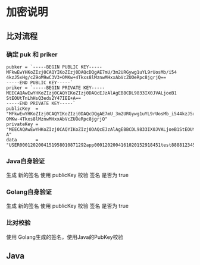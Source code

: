 # 加密说明

## 比对流程

### 确定 puk 和 priker

```
pubker = `-----BEGIN PUBLIC KEY-----
MFkwEwYHKoZIzj0CAQYIKoZIzj0DAQcDQgAE7mU/3m2URGywg1uYL9rUosMb/i54
4kzJ5xHg/cZ9oM9wC3V3+OMKw+4Tkxs8lMznwMHxxAbVcZUOeRpc8jgrjQ==
-----END PUBLIC KEY-----`
priker = `-----BEGIN PRIVATE KEY-----
MEECAQAwEwYHKoZIzj0CAQYIKoZIzj0DAQcEJzAlAgEBBCDL9833IX0JVALjoeB1
StEOUtTnLhHsQ3eds2Y47IEE+A==
-----END PRIVATE KEY-----`
publicKey  = "MFkwEwYHKoZIzj0CAQYIKoZIzj0DAQcDQgAE7mU_3m2URGywg1uYL9rUosMb_i544kzJ5xHg_cZ9oM9wC3V3-OMKw-4Tkxs8lMznwMHxxAbVcZUOeRpc8jgrjQ"
privateKey = "MEECAQAwEwYHKoZIzj0CAQYIKoZIzj0DAQcEJzAlAgEBBCDL9833IX0JVALjoeB1StEOUtTnLhHsQ3eds2Y47IEE-A"
data       = "USER0001202004151958010871292app0001202004161020152918451test8888123456"
```

### Java自身验证

生成 新的签名
使用 publicKey 校验 签名 是否为 true

### Golang自身验证

生成 新的签名
使用 publicKey 校验 签名 是否为 true

### 比对校验

使用 Golang生成的签名，使用Java的PubKey校验



## Java



